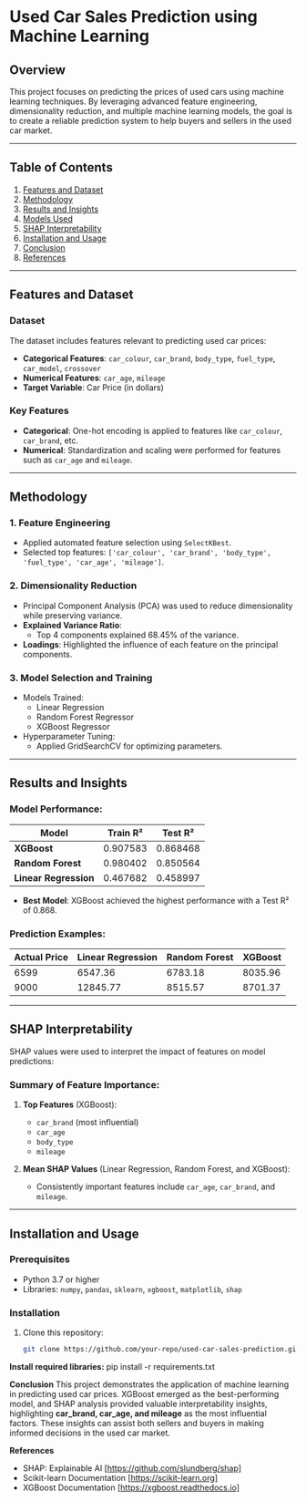 # Used Car Sales Prediction using Machine Learning

## Overview

This project focuses on predicting the prices of used cars using machine learning techniques. By leveraging advanced feature engineering, dimensionality reduction, and multiple machine learning models, the goal is to create a reliable prediction system to help buyers and sellers in the used car market.

---

## Table of Contents
1. [Features and Dataset](#features-and-dataset)
2. [Methodology](#methodology)
3. [Results and Insights](#results-and-insights)
4. [Models Used](#models-used)
5. [SHAP Interpretability](#shap-interpretability)
6. [Installation and Usage](#installation-and-usage)
7. [Conclusion](#conclusion)
8. [References](#references)

---

## Features and Dataset

### Dataset
The dataset includes features relevant to predicting used car prices:
- **Categorical Features**: `car_colour`, `car_brand`, `body_type`, `fuel_type`, `car_model`, `crossover`
- **Numerical Features**: `car_age`, `mileage`
- **Target Variable**: Car Price (in dollars)

### Key Features
- **Categorical**: One-hot encoding is applied to features like `car_colour`, `car_brand`, etc.
- **Numerical**: Standardization and scaling were performed for features such as `car_age` and `mileage`.

---

## Methodology

### 1. **Feature Engineering**
   - Applied automated feature selection using `SelectKBest`.
   - Selected top features: `['car_colour', 'car_brand', 'body_type', 'fuel_type', 'car_age', 'mileage']`.

### 2. **Dimensionality Reduction**
   - Principal Component Analysis (PCA) was used to reduce dimensionality while preserving variance.
   - **Explained Variance Ratio**:
     - Top 4 components explained 68.45% of the variance.
   - **Loadings**: Highlighted the influence of each feature on the principal components.

### 3. **Model Selection and Training**
   - Models Trained:
     - Linear Regression
     - Random Forest Regressor
     - XGBoost Regressor
   - Hyperparameter Tuning:
     - Applied GridSearchCV for optimizing parameters.

---

## Results and Insights

### Model Performance:
| Model               | Train R²  | Test R²  |
|---------------------|-----------|----------|
| **XGBoost**         | 0.907583  | 0.868468 |
| **Random Forest**   | 0.980402  | 0.850564 |
| **Linear Regression** | 0.467682  | 0.458997 |

- **Best Model**: XGBoost achieved the highest performance with a Test R² of 0.868.

### Prediction Examples:
| Actual Price | Linear Regression | Random Forest | XGBoost |
|--------------|--------------------|---------------|---------|
| 6599         | 6547.36           | 6783.18       | 8035.96 |
| 9000         | 12845.77          | 8515.57       | 8701.37 |

---

## SHAP Interpretability

SHAP values were used to interpret the impact of features on model predictions:
### Summary of Feature Importance:
1. **Top Features** (XGBoost):
   - `car_brand` (most influential)
   - `car_age`
   - `body_type`
   - `mileage`

2. **Mean SHAP Values** (Linear Regression, Random Forest, and XGBoost):
   - Consistently important features include `car_age`, `car_brand`, and `mileage`.

---

## Installation and Usage

### Prerequisites
- Python 3.7 or higher
- Libraries: `numpy`, `pandas`, `sklearn`, `xgboost`, `matplotlib`, `shap`

### Installation
1. Clone this repository:
   ```bash
   git clone https://github.com/your-repo/used-car-sales-prediction.git

**Install required libraries:**
pip install -r requirements.txt

**Conclusion**
This project demonstrates the application of machine learning in predicting used car prices. XGBoost emerged as the best-performing model, and SHAP analysis
provided valuable interpretability insights, highlighting **car_brand, car_age, and mileage** as the most influential factors. These insights can assist 
both sellers and buyers in making informed decisions in the used car market.

**References**
  * SHAP: Explainable AI [https://github.com/slundberg/shap]
  * Scikit-learn Documentation [https://scikit-learn.org]
  * XGBoost Documentation [https://xgboost.readthedocs.io]

